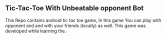 ## Tic-Tac-Toe With Unbeatable opponent Bot
This Repo contains android tic tac toe game, In this game You can play with opponent and and with your friends (locally) as well.
This game was developed while learning the.


